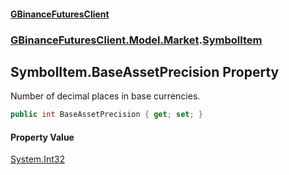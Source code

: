 #### [GBinanceFuturesClient](./index.md 'index')
### [GBinanceFuturesClient.Model.Market](./GBinanceFuturesClient-Model-Market.md 'GBinanceFuturesClient.Model.Market').[SymbolItem](./GBinanceFuturesClient-Model-Market-SymbolItem.md 'GBinanceFuturesClient.Model.Market.SymbolItem')
## SymbolItem.BaseAssetPrecision Property
Number of decimal places in base currencies.  
```csharp
public int BaseAssetPrecision { get; set; }
```
#### Property Value
[System.Int32](https://docs.microsoft.com/en-us/dotnet/api/System.Int32 'System.Int32')  
